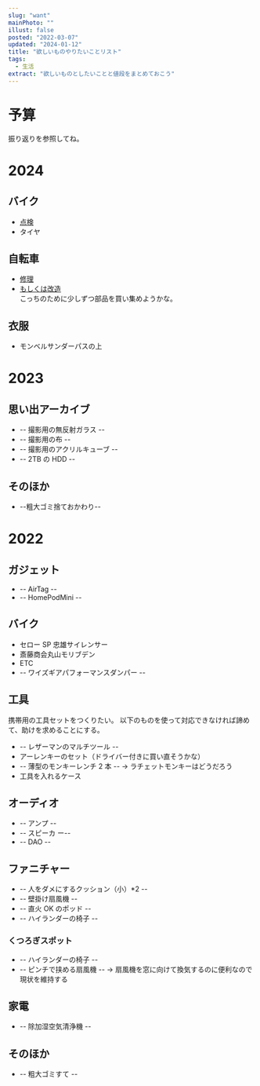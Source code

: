 ```yaml
---
slug: "want"
mainPhoto: ""
illust: false
posted: "2022-03-07"
updated: "2024-01-12"
title: "欲しいものやりたいことリスト"
tags:
  - 生活
extract: "欲しいものとしたいことと値段をまとめておこう"
---
```


# 予算

振り返りを参照してね。

# 2024

## バイク

- [点検](https://www.redbaron.co.jp/service/inspection/)
- タイヤ

## 自転車

- [修理](https://www.cso.co.jp/partsshop/bd1.html)
- [もしくは改造](https://escaper3rx3air.blog.fc2.com/blog-entry-169.html)  
  こっちのために少しずつ部品を買い集めようかな。

## 衣服

- モンベルサンダーパスの上



# 2023

## 思い出アーカイブ

- -- 撮影用の無反射ガラス --
- -- 撮影用の布 --
- -- 撮影用のアクリルキューブ --
- -- 2TB の HDD --

## そのほか

- --粗大ゴミ捨ておかわり--

# 2022

## ガジェット

- -- AirTag --
- -- HomePodMini --

## バイク

- セロー SP 忠雄サイレンサー
- 斎藤商会丸山モリブデン
- ETC
- -- ワイズギアパフォーマンスダンパー --

## 工具

携帯用の工具セットをつくりたい。
以下のものを使って対応できなければ諦めて、助けを求めることにする。

- -- レザーマンのマルチツール --
- アーレンキーのセット（ドライバー付きに買い直そうかな）
- -- 薄型のモンキーレンチ 2 本 --
  → ラチェットモンキーはどうだろう
- 工具を入れるケース

## オーディオ

- -- アンプ --
- -- スピーカ ー--
- -- DAO --

## ファニチャー

- -- 人をダメにするクッション（小）\*2 --
- -- 壁掛け扇風機 --
- -- 直火 OK のポッド --
- -- ハイランダーの椅子 --

### くつろぎスポット

- -- ハイランダーの椅子 --
- -- ピンチで挟める扇風機 --
  → 扇風機を窓に向けて換気するのに便利なので現状を維持する

## 家電

- -- 除加湿空気清浄機 --

## そのほか

- -- 粗大ゴミすて --
